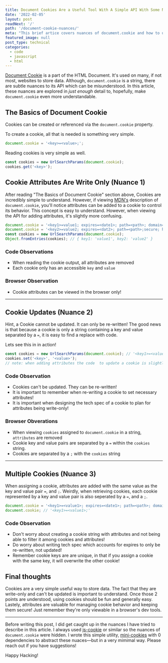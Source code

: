 ```yaml
---
title: Document Cookies Are a Useful Tool With A Simple API With Some Nunaces
date: '2022-02-05'
layout: post
readNext: '/'
path: '/document-cookie-nuances/'
meta: "This brief artice covers nuances of document.cookie and how to use it to store and access data."
featured_image: null
post_type: technical
categories:
  - code
  - javascript
  - html
---
```


[Document Cookie](https://developer.mozilla.org/en-US/docs/Web/API/Document/cookie) is a part of the HTML Document. It's used on many, if not most, websites to store data.
Although, `document.cookie` is a string, there are subtle nuances to its API which can be misunderstood.
In this article, these nuances are explored in _just enough_ detail to, hopefully, make `document.cookie` even more understandable.

## The Basics of Document Cookie

Cookies can be created or referenced via the `document.cookie` property.

To create a cookie, all that is needed is something very simple.

```javascript
document.cookie = '<key>=<value>;';
```

Reading cookies is very simple as well.

```javascript
const cookies = new UrlSearchParams(document.cookie);
cookies.get('<key>');
```

## Cookie Attributes Are Write Only (Nuance 1)

After reading "The Basics of Document Cookie" section above, Cookies are incredibly simple to understand.
However, if viewing [MDN's](https://developer.mozilla.org/en-US/docs/Web/API/Document/cookie) description of `document.cookie`, you'll notice attributes can be added to a cookie to control its behavior.
This concept is easy to understand. However, when viewing the API for adding attributes, it's slightly more confusing.

```javascript
document.cookie = '<key1>=value1; expires=<date1>; path=<path>; domain=<domain>; secure; httponly';
document.cookie = '<key2>=value2; expires=<dat2>; path=<path>;secure; httponly';
const cookies = new UrlSearchParams(document.cookie);
Object.fromEntries(cookies); // { key1: 'value1', key2: 'value2' }
```

### Code Observations

- When reading the cookie output, all attributes are removed
- Each cookie only has an accessible `key` and `value`

### Browser Observation

- Cookie attributes can be viewed in the browser only!

---

## Cookie Updates (Nuance 2)

Hint, a Cookie cannot be updated. It can only be re-written!
The good news is that because a cookie is only a string containing a key and value separated by a `=`, it is easy to find a replace with code.

Lets see this in in action!

```javascript
const cookies = new UrlSearchParams(document.cookie); // '<key1>=<value`>;<key2>=<value2>;'
cookies.set('<key>', '<value>');
// note: when adding attributes the code  to update a cookie is slightly more complex
```

### Code Observation

- Cookies can't be updated. They can be re-written!
- It is important to remember when re-writing a cookie to set necessary attributes!
- It is important when designing the tech spec of a cookie to plan for attributes being write-only!

### Browser Obverations

- When viewing `cookies` assigned to `document.cookie` in a string, `attributes` are removed
- Cookie key and value pairs are separated by a `=` within the `cookies` string.
- Cookies are separated by a `;` with the `cookies` string

---

## Multiple Cookies (Nuance 3)

When assigning a cookie, attributes are added with the same value as the key and value pair `=`, and `;`.
Weirdly, when retrieving cookies, each cookie represented by a key and value pair is also seperated by a `=`, and a `;`.

```javascript
document.cookie = '<key1>=<value1>; expires=<date1>; path=<path>; domain=<domain>; secure; httponly';
document.cookie; // '<key1>=<value1>;'
```

### Code Observation

- Don't worry about creating a cookie string with attributes and not being able to filter it among cookies and attributes!
- Do worry about writing tech spec which accounts for expires to only be re-written, not updated!
- Remember cookie keys are are unique, in that if you assign a cookie with the same key, it will overwrite the other cookie!

## Final thoughts

Cookies are a very simple useful way to store data.
The fact that they are write-only and can't be updated is important to understand.
Once those 2 points are understood, using cookies should be fun and generally easy.
Lastely, attributes are valuable for managing cookie behavior and keeping them secure!
Just remember they're only viewable in a browser's dev tools.

---

Before writing this post, I did get caught up in the nuances I have tried to describe in this article.
I always used [js-cookie](https://github.com/js-cookie/js-cookie) or similar so the nuances of `document.cookie` were hidden.
I wrote this simple utility, [mini-cookies](https://github.com/yowainwright/mini-cookies) with 0 dependencies to abstract these nuaces—but in a very mimimal way.
Please reach out if you have suggestions!

Happy Hacking!
